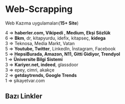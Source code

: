 # Web-Scrapping
 Web Kazıma uygulamaları(**15+ Site**)<br>
 
4 => **haberler.com, Vikipedi , Medium, Ekşi Sözlük** <br>
6 => **Bkm**, dr, kitapyurdu, idefix, kitapseç, **kidega** <br>
3 => Teknosa, Media Markt, Vatan <br>
5 => **Youtube, Twitter**, LinkedIn, İnstagram, Facebook <br>
5 => **HepsiBurada, Amazon, N11, Gitti Gidiyor, Trendyol**  <br>
1 => **Üniversite Bilgi Sistemi**<br>
3 => **Kariyer.net, indeed**, glassdoor <br>
3 => epey, cimri, akakçe <br>
2 => **getdaytrends, Google Trends** <br>
1 => şikayetvar.com <br>

## Bazı Linkler 
